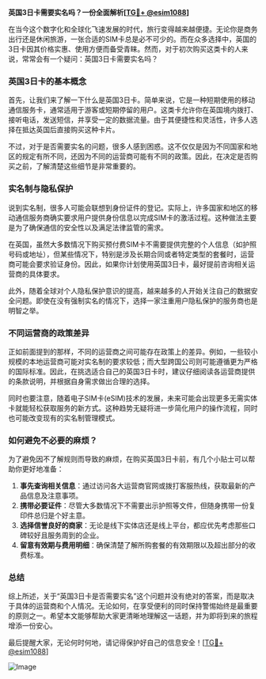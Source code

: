 **英国3日卡需要实名吗？一份全面解析[[TG💪+ @esim1088](https://t.me/s/esim1088)]**

在当今这个数字化和全球化飞速发展的时代，旅行变得越来越便捷。无论你是商务出行还是休闲旅游，一张合适的SIM卡总是必不可少的。而在众多选择中，英国的3日卡因其价格实惠、使用方便而备受青睐。然而，对于初次购买这类卡的人来说，常常会有一个疑问：英国3日卡需要实名吗？

### 英国3日卡的基本概念

首先，让我们来了解一下什么是英国3日卡。简单来说，它是一种短期使用的移动通信服务卡，通常适用于游客或短期停留的用户。这类卡允许你在英国境内拨打、接听电话，发送短信，并享受一定的数据流量。由于其便捷性和灵活性，许多人选择在抵达英国后直接购买这种卡片。

不过，对于是否需要实名的问题，很多人感到困惑。这不仅仅是因为不同国家和地区的规定有所不同，还因为不同的运营商可能有不同的政策。因此，在决定是否购买之前，了解清楚这些细节是非常重要的。

### 实名制与隐私保护

说到实名制，很多人可能会联想到身份证件的登记。实际上，许多国家和地区的移动通信服务商确实要求用户提供身份信息以完成SIM卡的激活过程。这种做法主要是为了确保通信的安全性以及满足法律监管的需求。

在英国，虽然大多数情况下购买预付费SIM卡不需要提供完整的个人信息（如护照号码或地址），但某些情况下，特别是涉及长期合同或者特定类型的套餐时，运营商可能会要求验证身份。因此，如果你计划使用英国3日卡，最好提前咨询相关运营商的具体要求。

此外，随着全球对个人隐私保护意识的提高，越来越多的人开始关注自己的数据安全问题。即使在没有强制实名的情况下，选择一家注重用户隐私保护的服务商也是明智之举。

### 不同运营商的政策差异

正如前面提到的那样，不同的运营商之间可能存在政策上的差异。例如，一些较小规模的本地运营商可能对实名制的要求较低；而大型跨国公司则可能遵循更为严格的国际标准。因此，在挑选适合自己的英国3日卡时，建议仔细阅读各运营商提供的条款说明，并根据自身需求做出合理的选择。

同时也要注意，随着电子SIM卡(eSIM)技术的发展，未来可能会出现更多无需实体卡就能轻松获取服务的新方式。这种趋势无疑将进一步简化用户的操作流程，同时也可能改变现有的实名制管理模式。

### 如何避免不必要的麻烦？

为了避免因不了解规则而导致的麻烦，在购买英国3日卡前，有几个小贴士可以帮助你更好地准备：

1. **事先查询相关信息**：通过访问各大运营商官网或拨打客服热线，获取最新的产品信息及注意事项。
2. **携带必要证件**：尽管大多数情况下不需要出示护照等文件，但随身携带一份复印件总归是个好主意。
3. **选择信誉良好的商家**：无论是线下实体店还是线上平台，都应优先考虑那些口碑较好且服务周到的企业。
4. **留意有效期与费用明细**：确保清楚了解所购套餐的有效期限以及超出部分的收费标准。

### 总结

综上所述，关于“英国3日卡是否需要实名”这个问题并没有绝对的答案，而是取决于具体的运营商和个人情况。无论如何，在享受便利的同时保持警惕始终是最重要的原则之一。希望本文能够帮助大家更清晰地理解这一话题，并为即将到来的旅程增添一份安心。

最后提醒大家，无论何时何地，请记得保护好自己的信息安全！[[TG💪+ @esim1088](https://t.me/s/esim1088)] 

![Image](https://i.postimg.cc/4NQfJmqS/Snipaste-2025-05-13-00-14-12.png)